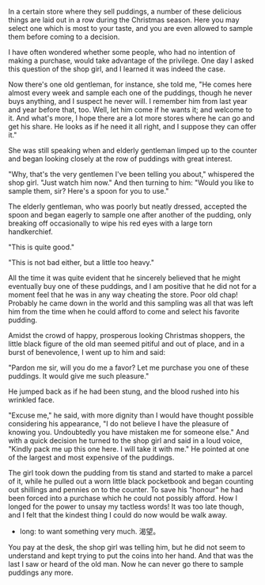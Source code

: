 In a certain store where they sell puddings, a number of these delicious things are laid out in a row during the Christmas season. Here you may select one which is most to your taste, and you are even allowed to sample them before coming to a decision.

I have often wondered whether some people, who had no intention of making a purchase, would take advantage of the privilege. One day I asked this question of the shop girl, and I learned it was indeed the case.

Now there's one old gentleman, for instance, she told me, "He comes here almost every week and sample each one of the puddings, though he never buys anything, and I suspect he never will. I remember him from last year and year before that, too. Well, let him come if he wants it; and welcome to it. And what's more, I hope there are a lot more stores where he can go and get his share. He looks as if he need it all right, and I suppose they can offer it."

She was still speaking when and elderly gentleman limped up to the counter and began looking closely at the row of puddings with great interest.

"Why, that's the very gentlemen I've been telling you about," whispered the shop girl. "Just watch him now." And then turning to him: "Would you like to sample them, sir? Here's a spoon for you to use."

The elderly gentleman, who was poorly but neatly dressed, accepted the spoon and began eagerly to sample one after another of the pudding, only breaking off occasionally to wipe his red eyes with a large torn handkerchief.

"This is quite good."

"This is not bad either, but a little too heavy."

All the time it was quite evident that he sincerely believed that he might eventually buy one of these puddings, and I am positive that he did not for a moment feel that he was in any way cheating the store. Poor old chap! Probably he came down in the world and this sampling was all that was left him from the time when he could afford to come and select his favorite pudding.

Amidst the crowd of happy, prosperous looking Christmas shoppers, the little black figure of the old man seemed pitiful and out of place, and in a burst of benevolence, I went up to him and said:

"Pardon me sir, will you do me a favor? Let me purchase you one of these puddings. It would give me such pleasure."

He jumped back as if he had been stung, and the blood rushed into his wrinkled face.

"Excuse me," he said, with more dignity than I would have thought possible considering his appearance, "I do not believe I have the pleasure of knowing you. Undoubtedly you have mistaken me for someone else." And with a quick decision he turned to the shop girl and said in a loud voice, "Kindly pack me up this one here. I will take it with me." He pointed at one of the largest and most expensive of the puddings.

The girl took down the pudding from tis stand and started to make a parcel of it, while he pulled out a worn little black pocketbook and began counting out shillings and pennies on to the counter. To save his "honour" he had been forced into a purchase which he could not possibly afford. How I longed for the power to unsay my tactless words! It was too late though, and I felt that the kindest thing I could do now would be walk away.

* long: to want something very much. 渴望。

You pay at the desk, the shop girl was telling him, but he did not seem to understand and kept trying to put the coins into her hand. And that was the last I saw or heard of the old man. Now he can never go there to sample puddings any more.
